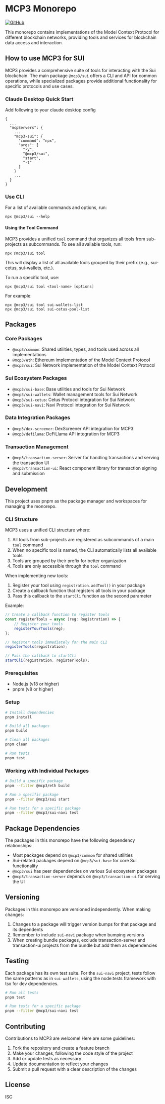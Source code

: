 # MCP3 Monorepo

[![GitHub](https://img.shields.io/badge/github-%23121011.svg?style=for-the-badge&logo=github&logoColor=white)](https://github.com/sentioxyz/mcp3)


This monorepo contains implementations of the Model Context Protocol for different blockchain networks, providing tools and services for blockchain data access and interaction.

## How to use MCP3 for SUI

MCP3 provides a comprehensive suite of tools for interacting with the Sui blockchain. The main package `@mcp3/sui` offers a CLI and API for common operations, while specialized packages provide additional functionality for specific protocols and use cases.

### Claude Desktop Quick Start

Add following to your claude desktop config
```
{
  ...
  "mcpServers": {
    ...
    "mcp3-sui": {
      "command": "npx",
      "args": [
        "-y",
        "@mcp3/sui",
        "start",
        "-t"
      ]
    }
    ...
  }
}
```

### Use CLI

For a list of available commands and options, run:
```
npx @mcp3/sui --help
```

#### Using the Tool Command

MCP3 provides a unified `tool` command that organizes all tools from sub-projects as subcommands. To see all available tools, run:

```
npx @mcp3/sui tool
```

This will display a list of all available tools grouped by their prefix (e.g., sui-cetus, sui-wallets, etc.).

To run a specific tool, use:

```
npx @mcp3/sui tool <tool-name> [options]
```

For example:

```
npx @mcp3/sui tool sui-wallets-list
npx @mcp3/sui tool sui-cetus-pool-list
```

## Packages

### Core Packages
- `@mcp3/common`: Shared utilities, types, and tools used across all implementations
- `@mcp3/eth`: Ethereum implementation of the Model Context Protocol
- `@mcp3/sui`: Sui Network implementation of the Model Context Protocol

### Sui Ecosystem Packages
- `@mcp3/sui-base`: Base utilities and tools for Sui Network
- `@mcp3/sui-wallets`: Wallet management tools for Sui Network
- `@mcp3/sui-cetus`: Cetus Protocol integration for Sui Network
- `@mcp3/sui-navi`: Navi Protocol integration for Sui Network

### Data Integration Packages
- `@mcp3/dex-screener`: DexScreener API integration for MCP3
- `@mcp3/defilama`: DeFiLlama API integration for MCP3

### Transaction Management
- `@mcp3/transaction-server`: Server for handling transactions and serving the transaction UI
- `@mcp3/transaction-ui`: React component library for transaction signing and submission

## Development

This project uses pnpm as the package manager and workspaces for managing the monorepo.

### CLI Structure

MCP3 uses a unified CLI structure where:

1. All tools from sub-projects are registered as subcommands of a main `tool` command
2. When no specific tool is named, the CLI automatically lists all available tools
3. Tools are grouped by their prefix for better organization
4. Tools are only accessible through the `tool` command

When implementing new tools:

1. Register your tool using `registration.addTool()` in your package
2. Create a callback function that registers all tools in your package
3. Pass this callback to the `startCli` function as the second parameter

Example:

```typescript
// Create a callback function to register tools
const registerTools = async (reg: Registration) => {
    // Register your tools
    registerYourTools(reg);
};

// Register tools immediately for the main CLI
registerTools(registration);

// Pass the callback to startCli
startCli(registration, registerTools);
```

### Prerequisites

- Node.js (v18 or higher)
- pnpm (v8 or higher)

### Setup

```bash
# Install dependencies
pnpm install

# Build all packages
pnpm build

# Clean all packages
pnpm clean

# Run tests
pnpm test
```

### Working with Individual Packages

```bash
# Build a specific package
pnpm --filter @mcp3/eth build

# Run a specific package
pnpm --filter @mcp3/sui start

# Run tests for a specific package
pnpm --filter @mcp3/sui-navi test
```

## Package Dependencies

The packages in this monorepo have the following dependency relationships:

- Most packages depend on `@mcp3/common` for shared utilities
- Sui-related packages depend on `@mcp3/sui-base` for core Sui functionality
- `@mcp3/sui` has peer dependencies on various Sui ecosystem packages
- `@mcp3/transaction-server` depends on `@mcp3/transaction-ui` for serving the UI

## Versioning

Packages in this monorepo are versioned independently. When making changes:

1. Changes to a package will trigger version bumps for that package and its dependents
2. Remember to include `sui-navi` package when bumping versions
3. When creating bundle packages, exclude transaction-server and transaction-ui projects from the bundle but add them as dependencies

## Testing

Each package has its own test suite. For the `sui-navi` project, tests follow the same patterns as in `sui-wallets`, using the node:tests framework with tsx for dev dependencies.

```bash
# Run all tests
pnpm test

# Run tests for a specific package
pnpm --filter @mcp3/sui-navi test
```


## Contributing

Contributions to MCP3 are welcome! Here are some guidelines:

1. Fork the repository and create a feature branch
2. Make your changes, following the code style of the project
3. Add or update tests as necessary
4. Update documentation to reflect your changes
5. Submit a pull request with a clear description of the changes

## License

ISC
